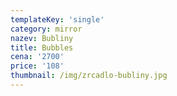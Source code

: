 ```yaml
---
templateKey: 'single'
category: mirror
nazev: Bubliny
title: Bubbles
cena: '2700'
price: '108'
thumbnail: /img/zrcadlo-bubliny.jpg
---
```

